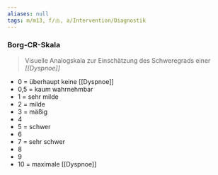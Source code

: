 ```yaml
---
aliases: null
tags: m/m13, f/🫁, a/Intervention/Diagnostik
---
```

### Borg-CR-Skala
> Visuelle Analogskala zur Einschätzung des Schweregrads einer *[[Dyspnoe]]*

- 0 = überhaupt keine [[Dyspnoe]]
- 0,5 = kaum wahrnehmbar
- 1 = sehr milde
- 2 = milde
- 3 = mäßig
- 4
- 5 = schwer
- 6
- 7 = sehr schwer
- 8
- 9
- 10 = maximale [[Dyspnoe]]